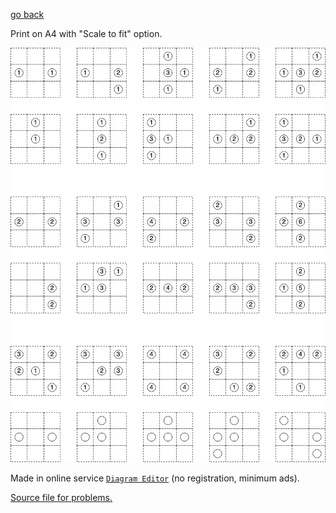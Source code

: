 [go back](../README.md)

Print on A4 with "Scale to fit" option.

![](./hashi_simple_problems.png)

Made in online service [`Diagram Editor`](https://www.diagrameditor.com/) (no registration, minimum ads).

[Source file for problems.](./hashi_simple_problems.drawio)
